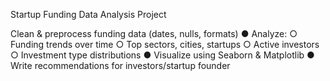 Startup Funding Data Analysis Project

Clean & preprocess funding data (dates, nulls, formats) ● Analyze: ○ Funding trends over time ○ Top sectors, cities, startups ○ Active investors ○ Investment type distributions ● Visualize using Seaborn & Matplotlib ● Write recommendations for investors/startup founder
